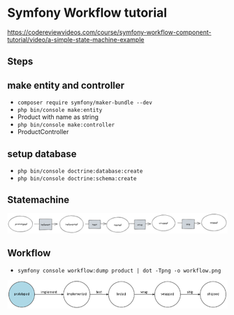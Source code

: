 # Symfony Workflow tutorial

https://codereviewvideos.com/course/symfony-workflow-component-tutorial/video/a-simple-state-machine-example

## Steps

## make entity and controller

- `composer require symfony/maker-bundle --dev`
- `php bin/console make:entity`
- Product with name as string
- `php bin/console make:controller`
- ProductController

## setup database

- `php bin/console doctrine:database:create`
- `php bin/console doctrine:schema:create`

## Statemachine

![statemachine](./diagrams/statemachine.png)

## Workflow

- `symfony console workflow:dump product | dot -Tpng -o workflow.png`

![workflow](./workflow.png)